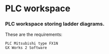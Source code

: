 # PLC workspace

### PLC workspace storing ladder diagrams.   

These are the requirements: 
```
PLC Mitsubishi type FX1N
GX Works 2 Software
```
